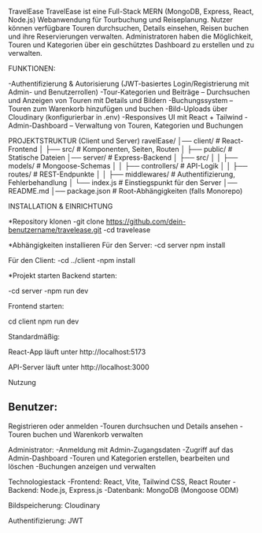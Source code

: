TravelEase
TravelEase ist eine Full-Stack MERN (MongoDB, Express, React, Node.js) Webanwendung für Tourbuchung und Reiseplanung. Nutzer können verfügbare Touren durchsuchen, Details einsehen, Reisen buchen und ihre Reservierungen verwalten. Administratoren haben die Möglichkeit, Touren und Kategorien über ein geschütztes Dashboard zu erstellen und zu verwalten.

FUNKTIONEN:

-Authentifizierung & Autorisierung (JWT-basiertes Login/Registrierung mit Admin- und Benutzerrollen)
-Tour-Kategorien und Beiträge – Durchsuchen und Anzeigen von Touren mit Details und Bildern
-Buchungssystem – Touren zum Warenkorb hinzufügen und buchen
-Bild-Uploads über Cloudinary (konfigurierbar in .env)
-Responsives UI mit React + Tailwind
-Admin-Dashboard – Verwaltung von Touren, Kategorien und Buchungen

PROJEKTSTRUKTUR (Client und Server) 
ravelEase/
│── client/        # React-Frontend
│   ├── src/       # Komponenten, Seiten, Routen
│   ├── public/    # Statische Dateien
│── server/        # Express-Backend
│   ├── src/
│   │   ├── models/       # Mongoose-Schemas
│   │   ├── controllers/  # API-Logik
│   │   ├── routes/       # REST-Endpunkte
│   │   ├── middlewares/  # Authentifizierung, Fehlerbehandlung
│   └── index.js   # Einstiegspunkt für den Server
│── README.md
│── package.json   # Root-Abhängigkeiten (falls Monorepo)

INSTALLATION & EINRICHTUNG

*Repository klonen
-git clone https://github.com/dein-benutzername/travelease.git
-cd travelease


*Abhängigkeiten installieren
Für den Server:
-cd server
npm install


Für den Client:
-cd ../client
-npm install

*Projekt starten
Backend starten:

-cd server
-npm run dev


Frontend starten:

cd client
npm run dev


Standardmäßig:

React-App läuft unter http://localhost:5173

API-Server läuft unter http://localhost:3000

Nutzung

Benutzer:
-
Registrieren oder anmelden
-Touren durchsuchen und Details ansehen
-Touren buchen und Warenkorb verwalten

Administrator:
-Anmeldung mit Admin-Zugangsdaten
-Zugriff auf das Admin-Dashboard
-Touren und Kategorien erstellen, bearbeiten und löschen
-Buchungen anzeigen und verwalten

Technologiestack
-Frontend: React, Vite, Tailwind CSS, React Router
-Backend: Node.js, Express.js
-Datenbank: MongoDB (Mongoose ODM)

Bildspeicherung: Cloudinary

Authentifizierung: JWT

